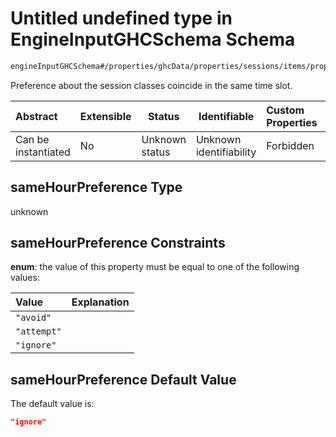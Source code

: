 # Untitled undefined type in EngineInputGHCSchema Schema

```txt
engineInputGHCSchema#/properties/ghcData/properties/sessions/items/properties/sessionSettings/properties/sameHourPreference
```

Preference about the session classes coincide in the same time slot.


| Abstract            | Extensible | Status         | Identifiable            | Custom Properties | Additional Properties | Access Restrictions | Defined In                                                         |
| :------------------ | ---------- | -------------- | ----------------------- | :---------------- | --------------------- | ------------------- | ------------------------------------------------------------------ |
| Can be instantiated | No         | Unknown status | Unknown identifiability | Forbidden         | Allowed               | none                | [ghc.schema.json\*](../out/ghc.schema.json "open original schema") |

## sameHourPreference Type

unknown

## sameHourPreference Constraints

**enum**: the value of this property must be equal to one of the following values:

| Value       | Explanation |
| :---------- | ----------- |
| `"avoid"`   |             |
| `"attempt"` |             |
| `"ignore"`  |             |

## sameHourPreference Default Value

The default value is:

```json
"ignore"
```
